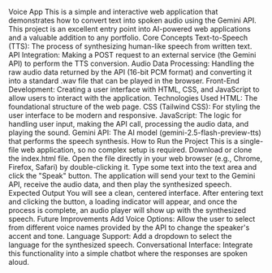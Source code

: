 Voice App
This is a simple and interactive web application that demonstrates how to convert text into spoken audio using the Gemini API. This project is an excellent entry point into AI-powered web applications and a valuable addition to any portfolio.
Core Concepts
Text-to-Speech (TTS): The process of synthesizing human-like speech from written text.
API Integration: Making a POST request to an external service (the Gemini API) to perform the TTS conversion.
Audio Data Processing: Handling the raw audio data returned by the API (16-bit PCM format) and converting it into a standard .wav file that can be played in the browser.
Front-End Development: Creating a user interface with HTML, CSS, and JavaScript to allow users to interact with the application.
Technologies Used
HTML: The foundational structure of the web page.
CSS (Tailwind CSS): For styling the user interface to be modern and responsive.
JavaScript: The logic for handling user input, making the API call, processing the audio data, and playing the sound.
Gemini API: The AI model (gemini-2.5-flash-preview-tts) that performs the speech synthesis.
How to Run the Project
This is a single-file web application, so no complex setup is required.
Download or clone the index.html file.
Open the file directly in your web browser (e.g., Chrome, Firefox, Safari) by double-clicking it.
Type some text into the text area and click the "Speak" button.
The application will send your text to the Gemini API, receive the audio data, and then play the synthesized speech.
Expected Output
You will see a clean, centered interface. After entering text and clicking the button, a loading indicator will appear, and once the process is complete, an audio player will show up with the synthesized speech.
Future Improvements
Add Voice Options: Allow the user to select from different voice names provided by the API to change the speaker's accent and tone.
Language Support: Add a dropdown to select the language for the synthesized speech.
Conversational Interface: Integrate this functionality into a simple chatbot where the responses are spoken aloud.

